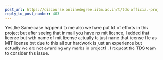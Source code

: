 ```yaml
---
post_url: https://discourse.onlinedegree.iitm.ac.in/t/tds-official-project1-discrepencies/171141/405
reply_to_post_number: 403
---
```

Yes,the Same case happend to me also we have put lot of efforts in this project but after seeing that in mail you have no mit licence, I added that license but with name of mit license actually to just name that license file as MIT license but due to this all our hardwork is just an experience but actually we are not awarding any marks in project1 . I request the TDS team to consider this issue.